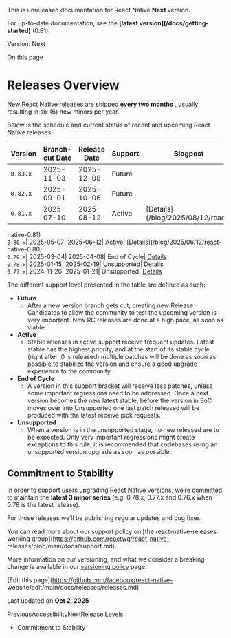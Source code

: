 This is unreleased documentation for React Native **Next** version.

For up-to-date documentation, see the **[latest version](/docs/getting-
started)** (0.81).

Version: Next

On this page

# Releases Overview

New React Native releases are shipped **every two months** , usually resulting
in six (6) new minors per year.

Below is the schedule and current status of recent and upcoming React Native
releases:

Version| Branch-cut Date| Release Date| Support| Blogpost  
---|---|---|---|---  
`0.83.x`| 2025-11-03| 2025-12-08| Future|  
`0.82.x`| 2025-09-01| 2025-10-06| Future|  
`0.81.x`| 2025-07-10| 2025-08-12| Active| [Details](/blog/2025/08/12/react-
native-0.81)  
`0.80.x`| 2025-05-07| 2025-06-12| Active| [Details](/blog/2025/06/12/react-
native-0.80)  
`0.79.x`| 2025-03-04| 2025-04-08| End of Cycle|
[Details](/blog/2025/04/08/react-native-0.79)  
`0.78.x`| 2025-01-15| 2025-02-19| Unsupported|
[Details](/blog/2025/02/19/react-native-0.78)  
`0.77.x`| 2024-11-26| 2025-01-21| Unsupported|
[Details](/blog/2025/01/21/version-0.77)  
  
The different support level presented in the table are defined as such:

  * **Future**
    * After a new version branch gets cut, creating new Release Candidates to allow the community to test the upcoming version is very important. New RC releases are done at a high pace, as soon as viable.
  * **Active**
    * Stable releases in active support receive frequent updates. Latest stable has the highest priority, and at the start of its stable cycle (right after .0 is released) multiple patches will be done as soon as possible to stabilize the version and ensure a good upgrade experience to the community.
  * **End of Cycle**
    * A version in this support bracket will receive less patches, unless some important regressions need to be addressed. Once a next version becomes the new latest stable, before the version in EoC moves over into Unsupported one last patch released will be produced with the latest receive pick requests.
  * **Unsupported**
    * When a version is in the unsupported stage, no new released are to be expected. Only very important regressions might create exceptions to this rule; it is recommended that codebases using an unsupported version upgrade as soon as possible.

## Commitment to Stability​

In order to support users upgrading React Native versions, we’re committed to
maintain the **latest 3 minor series** (e.g. 0.78.x, 0.77.x and 0.76.x when
0.78 is the latest release).

For those releases we’ll be publishing regular updates and bug fixes.

You can read more about our support policy on [the react-native-releases
working group](https://github.com/reactwg/react-native-
releases/blob/main/docs/support.md).

More information on our versioning, and what we consider a breaking change is
available in our [versioning policy](/docs/next/releases/versioning-policy)
page.

[Edit this page](https://github.com/facebook/react-native-
website/edit/main/docs/releases/releases.md)

Last updated on **Oct 2, 2025**

[ PreviousAccessibility](/docs/next/accessibility)[NextRelease
Levels](/docs/next/releases/release-levels)

  * Commitment to Stability

